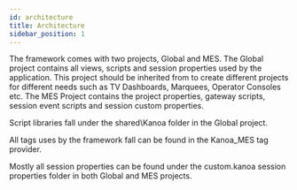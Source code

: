 ```yaml
---
id: architecture
title: Architecture
sidebar_position: 1
---
```

The framework comes with two projects, Global and MES. The Global project contains all views, scripts and session properties used by the application. This project should be inherited from to create different projects for different needs such as TV Dashboards, Marquees, Operator Consoles etc. The MES Project contains the project properties, gateway scripts, session event scripts and session custom properties.  

Script libraries fall under the shared\Kanoa folder in the Global project.   

All tags uses by the framework fall can be found in the Kanoa_MES tag provider.  

Mostly all session properties can be found under the custom.kanoa session properties folder in both Global and MES projects.